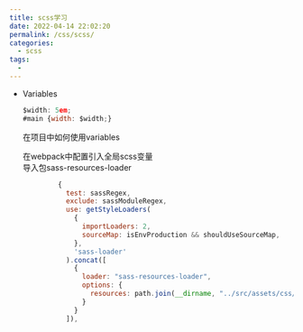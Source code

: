 ```yaml
---
title: scss学习
date: 2022-04-14 22:02:20
permalink: /css/scss/
categories:
  - scss
tags:
  - 
---
```



- Variables  
  ```js
  $width: 5em;  
  #main {width: $width;}
  ```

  在项目中如何使用variables

  在webpack中配置引入全局scss变量  
  导入包sass-resources-loader
```js
            {
              test: sassRegex,
              exclude: sassModuleRegex,
              use: getStyleLoaders(
                {
                  importLoaders: 2,
                  sourceMap: isEnvProduction && shouldUseSourceMap,
                },
                'sass-loader'
              ).concat([
                {
                  loader: "sass-resources-loader",
                  options: {
                    resources: path.join(__dirname, "../src/assets/css/variables.scss")
                  }
                }
              ]),
```